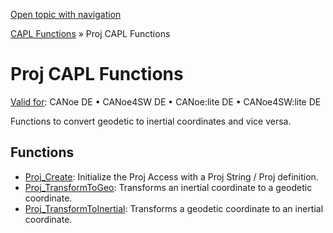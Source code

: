 [Open topic with navigation](../../../../CANoeDEFamily.htm#Topics/CAPLFunctions/Proj/CAPLfunctionsProjOverview.md)

[CAPL Functions](../CAPLfunctions.md) » Proj CAPL Functions

# Proj CAPL Functions

[Valid for](../../Shared/FeatureAvailability.md):  CANoe DE • CANoe4SW DE • CANoe:lite DE • CANoe4SW:lite DE

Functions to convert geodetic to inertial coordinates and vice versa.

## Functions

- [Proj_Create](Functions/CAPLfunctionProjCreate.md): Initialize the Proj Access with a Proj String / Proj definition.
- [Proj_TransformToGeo](Functions/CAPLfunctionProjTransformToGeo.md): Transforms an inertial coordinate to a geodetic coordinate.
- [Proj_TransformToInertial](Functions/CAPLfunctionProjTransformToInertial.md): Transforms a geodetic coordinate to an inertial coordinate.
